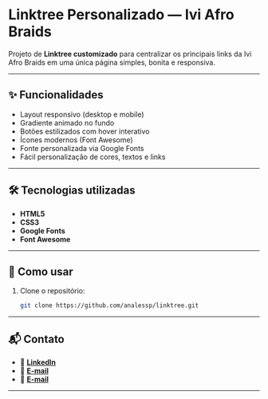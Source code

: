 # Linktree Personalizado — Ivi Afro Braids

Projeto de **Linktree customizado** para centralizar os principais links da Ivi Afro Braids em uma única página simples, bonita e responsiva.

---

## ✨ Funcionalidades

- Layout responsivo (desktop e mobile)  
- Gradiente animado no fundo  
- Botões estilizados com hover interativo  
- Ícones modernos (Font Awesome)  
- Fonte personalizada via Google Fonts  
- Fácil personalização de cores, textos e links  

---

## 🛠️ Tecnologias utilizadas

- **HTML5**  
- **CSS3**  
- **Google Fonts**  
- **Font Awesome**  

---

## 🚀 Como usar

1. Clone o repositório:
   ```bash
   git clone https://github.com/analessp/linktree.git
---

## 📬 Contato

- 🔗  **[LinkedIn](https://linkedin.com/in/ana-lessa-2a312a253)**
- 📩  **[E-mail](lessakesia07@gmail.com)**
- 📧 **[E-mail](lessakesia07@gmail.com)**
---
